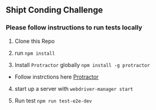 ## Shipt Conding Challenge

### Please follow instructions to run tests locally

1. Clone this Repo

2. run `npm install`

3. Install `Protractor` globally `npm install -g protractor`
  * Follow instrctions here [Protractor](http://www.protractortest.org/#/ "Protractor")

4. start up a server with `webdriver-manager start`

5. Run test `npm run test-e2e-dev`